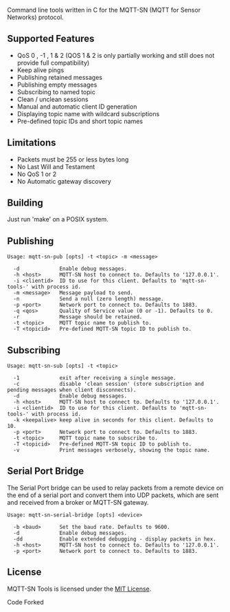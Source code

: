 Command line tools written in C for the MQTT-SN (MQTT for Sensor Networks) protocol.

Supported Features
------------------

- QoS 0 , -1 , 1 & 2 (QOS 1 & 2 is only partially working and still does not provide full compatibility)
- Keep alive pings
- Publishing retained messages
- Publishing empty messages
- Subscribing to named topic
- Clean / unclean sessions
- Manual and automatic client ID generation
- Displaying topic name with wildcard subscriptions
- Pre-defined topic IDs and short topic names


Limitations
-----------

- Packets must be 255 or less bytes long
- No Last Will and Testament
- No QoS 1 or 2
- No Automatic gateway discovery


Building
--------

Just run 'make' on a POSIX system.


Publishing
----------

    Usage: mqtt-sn-pub [opts] -t <topic> -m <message>

      -d             Enable debug messages.
      -h <host>      MQTT-SN host to connect to. Defaults to '127.0.0.1'.
      -i <clientid>  ID to use for this client. Defaults to 'mqtt-sn-tools-' with process id.
      -m <message>   Message payload to send.
      -n             Send a null (zero length) message.
      -p <port>      Network port to connect to. Defaults to 1883.
      -q <qos>       Quality of Service value (0 or -1). Defaults to 0.
      -r             Message should be retained.
      -t <topic>     MQTT topic name to publish to.
      -T <topicid>   Pre-defined MQTT-SN topic ID to publish to.


Subscribing
-----------

    Usage: mqtt-sn-sub [opts] -t <topic>

      -1             exit after receiving a single message.
      -c             disable 'clean session' (store subscription and pending messages when client disconnects).
      -d             Enable debug messages.
      -h <host>      MQTT-SN host to connect to. Defaults to '127.0.0.1'.
      -i <clientid>  ID to use for this client. Defaults to 'mqtt-sn-tools-' with process id.
      -k <keepalive> keep alive in seconds for this client. Defaults to 10.
      -p <port>      Network port to connect to. Defaults to 1883.
      -t <topic>     MQTT topic name to subscribe to.
      -T <topicid>   Pre-defined MQTT-SN topic ID to publish to.
      -v             Print messages verbosely, showing the topic name.


Serial Port Bridge
------------------

The Serial Port bridge can be used to relay packets from a remote device on the end of a 
serial port and convert them into UDP packets, which are sent and received from a broker 
or MQTT-SN gateway.

    Usage: mqtt-sn-serial-bridge [opts] <device>

      -b <baud>      Set the baud rate. Defaults to 9600.
      -d             Enable debug messages.
      -dd            Enable extended debugging - display packets in hex.
      -h <host>      MQTT-SN host to connect to. Defaults to '127.0.0.1'.
      -p <port>      Network port to connect to. Defaults to 1883.


License
-------

MQTT-SN Tools is licensed under the [MIT License].

Code Forked

[MIT License]: http://opensource.org/licenses/MIT
